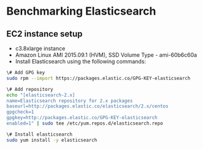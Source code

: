 # Benchmarking Elasticsearch

## EC2 instance setup

* c3.8xlarge instance
* Amazon Linux AMI 2015.09.1 (HVM), SSD Volume Type - ami-60b6c60a
* Install Elasticsearch using the following commands:

```bash
\# Add GPG key
sudo rpm --import https://packages.elastic.co/GPG-KEY-elasticsearch

\# Add repository
echo "[elasticsearch-2.x]
name=Elasticsearch repository for 2.x packages
baseurl=http://packages.elastic.co/elasticsearch/2.x/centos
gpgcheck=1
gpgkey=http://packages.elastic.co/GPG-KEY-elasticsearch
enabled=1" | sudo tee /etc/yum.repos.d/elasticsearch.repo

\# Install elasticsearch
sudo yum install -y elasticsearch
```
